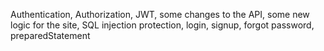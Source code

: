 Authentication, Authorization, JWT, some changes to the API, some new logic for the site, SQL injection protection, login, signup, forgot password, preparedStatement
